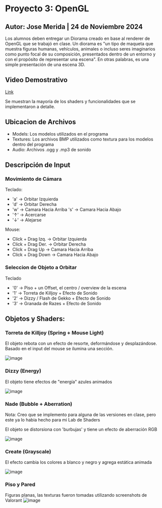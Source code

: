 # Proyecto 3: OpenGL
## Autor: Jose Merida | 24 de Noviembre 2024
Los alumnos deben entregar un Diorama creado en base al renderer de OpenGL que se trabajó en clase. Un diorama es "un tipo de maqueta que muestra figuras humanas, vehículos, animales o incluso seres imaginarios como punto focal de su composición, presentados dentro de un entorno y con el propósito de representar una escena". En otras palabras, es una simple presentación de una escena 3D.

## Video Demostrativo
[Link](https://youtu.be/3bnXfLrfhv0)

Se muestran la mayoría de los shaders y funcionalidades que se implementaron a detalle.

## Ubicacion de Archivos
- Models: Los modelos utilizados en el programa
- Textures: Los archivos BMP utilizados como textura para los modelos dentro del programa
- Audio: Archivos .ogg y .mp3 de sonido

## Descripción de Input
### Movimiento de Cámara
Teclado:
- 'a' -> Orbitar Izquierda
- 'd' -> Orbitar Derecha
- 'w' -> Camara Hacia Arriba
  's' -> Camara Hacia Abajo
- '↑' -> Acercarse
- '↓' -> Alejarse
  
Mouse:
- Click + Drag Izq. -> Orbitar Izquierda
- Click + Drag Der. -> Orbitar Derecha
- Click + Drag Up -> Camara Hacia Arriba
- Click + Drag Down -> Camara Hacia Abajo

### Seleccion de Objeto a Orbitar
Teclado
- '0' -> Piso + un Offset, el centro / overview de la escena
- '1' -> Torreta de Killjoy + Efecto de Sonido
- '2' -> Dizzy / Flash de Gekko + Efecto de Sonido
- '3' -> Granada de Razes + Efecto de Sonido

## Objetos y Shaders:

### Torreta de Killjoy (Spring + Mouse Light)
El objeto rebota con un efecto de resorte, deformándose y desplazándose. Basado en el input del mouse se ilumina una sección.

![image](https://github.com/user-attachments/assets/2fe6351c-b22c-4e85-b3a6-2af0a7d23938)

### Dizzy (Energy)
El objeto tiene efectos de "energía" azules animados

![image](https://github.com/user-attachments/assets/8e4c6f29-efad-4f7f-a00b-f4f74985a79d)

### Nade (Bubble + Aberration)
Nota: Creo que se implemento para alguna de las versiones en clase, pero este ya lo habia hecho para mi Lab de Shaders

El objeto se distorsiona con 'burbujas' y tiene un efecto de aberración RGB

![image](https://github.com/user-attachments/assets/03eb7dd8-f27c-4e12-995c-cda0780c6dbb)

### Create (Grayscale)
El efecto cambia los colores a blanco y negro y agrega estática animada

![image](https://github.com/user-attachments/assets/ded0e0ec-d397-4d74-b47d-8c87dce61359)

### Piso y Pared
Figuras planas, las texturas fueron tomadas utilizando screenshots de Valorant
![image](https://github.com/user-attachments/assets/fb655d64-93f8-4d6e-9740-8764666d884f)

